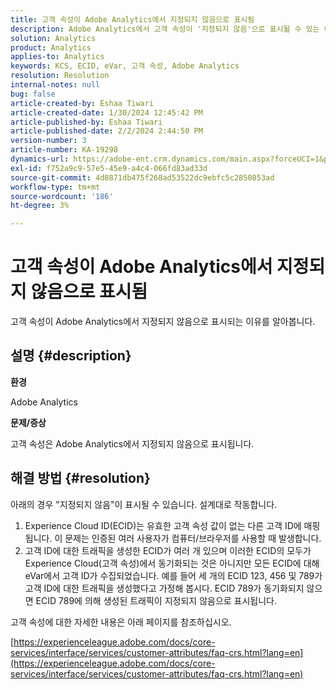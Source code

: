 ```yaml
---
title: 고객 속성이 Adobe Analytics에서 지정되지 않음으로 표시됨
description: Adobe Analytics에서 고객 속성이 '지정되지 않음'으로 표시될 수 있는 이유를 알아봅니다.
solution: Analytics
product: Analytics
applies-to: Analytics
keywords: KCS, ECID, eVar, 고객 속성, Adobe Analytics
resolution: Resolution
internal-notes: null
bug: false
article-created-by: Eshaa Tiwari
article-created-date: 1/30/2024 12:45:42 PM
article-published-by: Eshaa Tiwari
article-published-date: 2/2/2024 2:44:50 PM
version-number: 3
article-number: KA-19298
dynamics-url: https://adobe-ent.crm.dynamics.com/main.aspx?forceUCI=1&pagetype=entityrecord&etn=knowledgearticle&id=c3dde878-6dbf-ee11-9079-6045bd006268
exl-id: f752a9c9-57e5-45e9-a4c4-066fd83ad33d
source-git-commit: 4d8871db475f268ad53522dc9ebfc5c2850853ad
workflow-type: tm+mt
source-wordcount: '186'
ht-degree: 3%

---
```


# 고객 속성이 Adobe Analytics에서 지정되지 않음으로 표시됨


고객 속성이 Adobe Analytics에서 지정되지 않음으로 표시되는 이유를 알아봅니다.

## 설명 {#description}


<b>환경</b>

Adobe Analytics

<b>문제/증상</b>

고객 속성은 Adobe Analytics에서 지정되지 않음으로 표시됩니다.


## 해결 방법 {#resolution}




아래의 경우 &quot;지정되지 않음&quot;이 표시될 수 있습니다. 설계대로 작동합니다.

1. Experience Cloud ID(ECID)는 유효한 고객 속성 값이 없는 다른 고객 ID에 매핑됩니다. 이 문제는 인증된 여러 사용자가 컴퓨터/브라우저를 사용할 때 발생합니다.
2. 고객 ID에 대한 트래픽을 생성한 ECID가 여러 개 있으며 이러한 ECID의 모두가 Experience Cloud(고객 속성)에서 동기화되는 것은 아니지만 모든 ECID에 대해 eVar에서 고객 ID가 수집되었습니다. 예를 들어 세 개의 ECID 123, 456 및 789가 고객 ID에 대한 트래픽을 생성했다고 가정해 봅시다. ECID 789가 동기화되지 않으면 ECID 789에 의해 생성된 트래픽이 지정되지 않음으로 표시됩니다.




고객 속성에 대한 자세한 내용은 아래 페이지를 참조하십시오.

[https://experienceleague.adobe.com/docs/core-services/interface/services/customer-attributes/faq-crs.html?lang=en](https://experienceleague.adobe.com/docs/core-services/interface/services/customer-attributes/faq-crs.html?lang=en)
